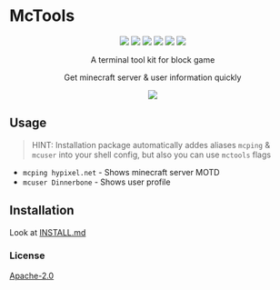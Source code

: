 # McTools

<p align="center">
  <img src="https://github.com/urFate/McPing/actions/workflows/go.yml/badge.svg">
  <img src=https://app.codacy.com/project/badge/Grade/343a9440e6084f88a89ff271877a08cf>
  <img src="https://img.shields.io/github/issues/urFate/McPing">
  <img src=https://img.shields.io/github/forks/urFate/McPing>
  <img src=https://img.shields.io/github/stars/urFate/McPing>
  <img src=https://img.shields.io/github/license/urFate/McPing>
</p>
<p align="center">
	A terminal tool kit for block game
</p>
<p align="center">
	Get minecraft server & user information quickly
</p>
<p align="center">
	<img src="https://media.giphy.com/media/oiGFw1h13aBOHHtusE/giphy.gif">
</p>

## Usage

> HINT: Installation package automatically addes aliases `mcping` & `mcuser` into your shell config, but also you can use `mctools` flags

* ```mcping hypixel.net``` - Shows minecraft server MOTD
* ```mcuser Dinnerbone``` - Shows user profile

## Installation

Look at [INSTALL.md](https://github.com/urFate/McTools/blob/master/INSTALL.md)

### License
[Apache-2.0](https://github.com/urFate/McPing/blob/master/LICENSE)

